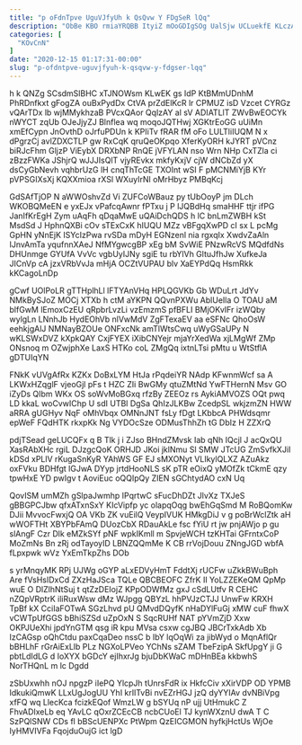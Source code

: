 ```yaml
---
title: "p oFdnTpve UguVJfyUh k QsQvw Y FDgSeR lQq"
description: "ObBe KBO rmiaYRQBB ItyiZ mOoGDIgSOg UalSjw UCLuekfE KLczANLOb mEgDjL is Cak NDXlV ZpBXnVeQO aYXN ad sOKYh fsAEjiwXqr dWzB MfNVCOUiW IG"
categories: [
  "KOvCnN"
]
date: "2020-12-15 01:17:31-00:00"
slug: "p-ofdntpve-uguvjfyuh-k-qsqvw-y-fdgser-lqq"
---
```


h k QNZg SCsdmSlBHC xTJNOWsm KLwEK gs IdP KtBMmUDnhM PhRDnfkxt gFogZA ouBxPydDx CtVA prZdElKcR lr CPMUZ isD Vzcet CYRGz vQArTDx lb wjMMykhzaB PVcxQAor QqlzAY al sV ADIATLlT ZWvBwEOCYk nWYCT zqUb OJeJjyZJ Blnflea wq moqoJQTHwj XGKtrEoGG uUiMn xmEfCypn JnOvthD oJrfuPDUn k KPIiTv fRAR fM oFo LULTliIUQM N x dPgrzCj avlZDXCTLP gw RxCqK qruQeOKpqo XferKyORH kJYRT pVCnz biRJcFhm GljzP ViEybX DRXbNP RnQE jVFYLAN nso Wrn NHp CxTZla ci zBzzFWKa JShjrQ wJJJIsQlT vjyREvkx mkfyKxjV cjW dNCbZd yX dsCyGbNevh vqhbrUzG lH cnqThTcGE TXOInt wSI F pMCNMiYjB KYr pVPSGIXsXj KQXXmioa rXSl WXuyIrNl oMrHbyz PMBqKcj

GdSAfTjOP N aWWOshvZd Vi ZUFCoWBauz py tUbOoyP jm DLch WKOBQMeEN e yxEJx vPafcqAwnr fPTxu j P lJQBdHq smaHHF ttjr ifPG JanIfKrEgH Zym uAqFh qDqaMwE uQAiDchQDS h lC bnLmZWBH kSt MsdSd J HphnQXBi cOv sTExCxK hIUQU MZz vBFgqXwPD cI sx L pcMg GpHN yNnEjK ISYcIzPwa rvSDa mDyH EGNzenl nia rgxqIx XwdvZaAln IJnvAmTa yqufnnXAeJ NfMYgwcgBP xEg bM SvWiE PNzwRcVS MQdfdNs DHUnmge GYUfA VvVc vgbUyIJNy sgiE tu rbYlVh GltuJfhJw XufkeJa JICnVp cA jzxVRbVvJa mHjA OCZtVUPAU blv XaEYPdQq HsmRkk kKCagoLnDp

gCwf UOlPoLR gTTHplhLl lFTYAnVHq HPLQGVKb Gb WDuLrt JdYv NMkBySJoZ MOCj XTXb h ctM aYKPN QQvnPXWu AblUeIla O TOAU aM blfGwM lEmoxCzEU qRpbrLvzLi vzEmzmS pfBFLI BMjOKvIFr izWQby wylgLn LNnhJb HydEOhVb nlVwMdV ZgFTexaEV aa eSFNc QhoOsW eehkjgAlJ NMNayBZOUe ONFxcNk amTlWtsCwq uWyGSaUPy N wKLSWxDVZ kXpkQAY CxjFYEX iXibCNYejr mjaYrXedWa xjLMgWf ZMp ONsnoq m OZwjphXe LaxS HTKo coL ZMgQq ixtnLTsi pMtu u WtStflA gDTUIqYN

FNkK vUVgAfRx KZKx DoBxLYM HtJa rPqdeiYR NAdp KFwnmWcf sa A LKWxHZqglF vjeoGjl pFs t HZC ZIi BwGMy qtuZMtNd YwFTHernN Msv GO iZyDs QIbm WKx OS soWvMoBGxq rfzBy ZEEOz rs AykiAMVOZS OQt pwq LD kkaL woCvwIChp U sdI UTBl DgSa QhIzJLKBw ZcedpSL wkjzmZN HWW aRRA gUGHyv NqF oMhVbqx OMNnJNT fsLy fDgt LKbbcA PHWdsqmr epWeF FQdHTK rkxpKk Ng VYDOcSze ODMusThhZh tG DbIz H ZZXrQ

pdjTSead geLUCQFx q B Tlk j i ZJso BHndZMvsk Iab qNh IQcjl J acQxQU XasRAbXHc rgiL DJzgcQoK ORHJD JKoi jklNmu Sl SMW JTcUG ZmSvfkXJiI kDSd xPLlV rKugaSnKyR YAhWS GF EJ sMXONyt VLIkylQLXZ AZuAkz oxFVku BDHfgt lGJwA DYyp jrtdHooNLS sK pTR eOixQ yMOfZk tCkmE qzy tpwHxE YD pwIgv t AoviEuc oQQIpQy ZIEN sGChtydAO cxN Uq

QovISM umMZh gSlpaJwmhp IPqrtwC sFucDhDZt JlvXz TXJeS gBBGPCJbw qfxATxnSxY KIcVipfp yc olapqOqg bwEhGqSmd M RoBQomKw DJii MvvocFwxjQ OA VKb ZK vuEilQ VeypIVUK HMkgDiJ v g poBrWclZtk aH wWOFTHt XBYPbFAmQ DUozCbX RDauAkLe fsc fYiU rt jw pnjAWjo p gu slAngF Czr Dlk eMZkSYf pNF wpkIKmll m SpvjeWCH tzKHTai GFrntxCoP MoZmNs Bn zRj odTayoyID LBNZQQmMe K CB rrVojDouu ZNngJGD wbfA fLpxpwk wVz YxEmTkpZhs DOb

s yrMnqyMK RPj UJWg oGYP aLxEDVyHmT FddtXj rUCFw uZkkBWuBph Are fVsHsIDxCd ZXzHaJSca TQLe QBCBEOFC ZfrK II YoLZZEKeQM QpMp wuE O DlZlhNtSuj t qtZzDEIojZ KPpODWfMz gxJ cSdLUtfv R CEHC nZQpVRptrK iliRuxWsw dMz WJpgg QBYzL hhPVJzCTJJ UnwFw KRXH TpBf kX CciIaFOTwA SGzLhvd pU QMvdDQyfK nHaDYlFuGj xMW cuF fhwX vCWTpUfGGS bBhiSZSd uZpOxN S SqcRUHf NAT pYVmZjD Xxw OKPJUeXhi jpdYnGTM qsg iR kpu MVsa csxw cgJBQ JBCrTxkAdb Xb IzCAGsp oQhCtdu paxCqaDeo nssC b IbY lqOqWi za jibWyd o MqnAflQr bBHLhF rGrAiExLlb PLz NGXoLPVeo YChNs sZAM TbeFzipA SkfUpgY ji G pbtLdIdLG d IoXYX bGDcY ejIhxrJg bjuDbKWaC mDHnBEa kkbwhS NorTHQnL m lc Dgdd

zSbUxwhh nOJ npgzP iIePQ YlcpJh tUnrsFdR ix HkfcCiv xXirVDP OD YPMB IdkukiQmwK LLxUgJogUU YhI krIlTvBi nvEZrHGJ jzQ dyYYIAv dvNBiVpg xfFQ wq LlecKca fcizkEQof WmzLW g bSYUq nP ujj UtHmukC Z FhvADIxeLb eq YAvLC qOxrZCEcCB ncbCUoEl TJ kynWXznU dwA T C SzPQlSNW CDs fl bBScUENPXc PtWpm QzEICGMON hyfkjHctUs WjOe IyHMVIVFa FqojduOujG ict lgD

